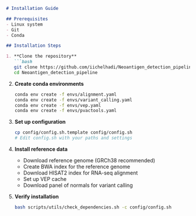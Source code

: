```markdown
# Installation Guide

## Prerequisites
- Linux system
- Git
- Conda

## Installation Steps

1. **Clone the repository**
   ```bash
   git clone https://github.com/iichelhadi/Neoantigen_detection_pipeline.git
   cd Neoantigen_detection_pipeline
   ```

2. **Create conda environments**
   ```bash
   conda env create -f envs/alignment.yaml
   conda env create -f envs/variant_calling.yaml
   conda env create -f envs/vep.yaml
   conda env create -f envs/pvactools.yaml
   ```

3. **Set up configuration**
   ```bash
   cp config/config.sh.template config/config.sh
   # Edit config.sh with your paths and settings
   ```

4. **Install reference data**
   - Download reference genome (GRCh38 recommended)
   - Create BWA index for the reference genome
   - Download HISAT2 index for RNA-seq alignment
   - Set up VEP cache
   - Download panel of normals for variant calling

5. **Verify installation**
   ```bash
   bash scripts/utils/check_dependencies.sh -c config/config.sh
   ```
```


